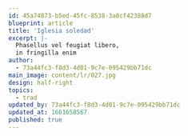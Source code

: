 ```yaml
---
id: 45a74873-b5ed-45fc-8538-3a8cf42388d7
blueprint: article
title: 'Iglesia soledad'
excerpt: |-
  Phasellus vel feugiat libero,
  in fringilla enim
author:
  - 73a44fc3-f8d3-4d01-9c7e-095429bb71dc
main_image: content/lr/027.jpg
design: half-right
topics:
  - trad
updated_by: 73a44fc3-f8d3-4d01-9c7e-095429bb71dc
updated_at: 1661658567
published: true
---
```

